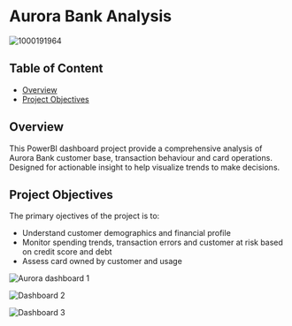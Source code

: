 # Aurora Bank Analysis 
![1000191964](https://github.com/user-attachments/assets/fe9e2d3d-9fc0-4e27-a5c3-79c35025b5f9)
## Table of Content
- [Overview](#overview)
- [Project Objectives](#project__objectives)
## Overview 
This PowerBI dashboard project provide a comprehensive analysis of Aurora Bank customer base, transaction behaviour and card operations. Designed for actionable insight to help visualize trends to make decisions.
## Project Objectives
The primary ojectives of the project is to:
- Understand customer demographics and financial profile
- Monitor spending trends, transaction errors and customer at risk based on credit score and debt
- Assess card owned by customer and usage 



![Aurora dashboard 1](https://github.com/user-attachments/assets/1cdf714b-2847-4fdc-bd1f-7a68a20461cd)

![Dashboard 2](https://github.com/user-attachments/assets/7e44f647-ce1b-43c3-929d-21b46d311cf3)


![Dashboard 3](https://github.com/user-attachments/assets/1ffefb81-b79b-4b85-b818-cd7e33d901ce)
